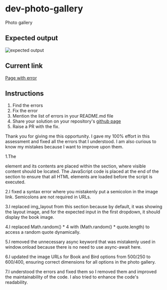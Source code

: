 # dev-photo-gallery
Photo gallery

## Expected output
![expected output](expected-output.png "Open book")

## Current link
[Page with error](https://anandrktm.github.io/dev-photo-gallery/) 


## Instructions
1. Find the errors
2. Fix the error
3. Mention the list of errors in your README.md file
4. Share your solution on your repository's [github page](https://pages.github.com/)
5. Raise a PR with the fix.

<!-- ERRORS FOUND -->

Thank you for giving me this opportunity. I gave my 100% effort in this assessment and fixed all the errors that I understood. I am also curious to know my mistakes because I want to improve upon them.

1.The <div id="container"> element and its contents are placed within the <body> section, where visible content should be located. The JavaScript code is placed at the end of the <body> section to ensure that all HTML elements are loaded before the script is executed.

2.I fixed a syntax error where you mistakenly put a semicolon in the image link. Semicolons are not required in URLs.

3.I replaced img_layout from this section because by default, it was showing the layout image, and for the expected input in the first dropdown, it should display the book image.

4.I replaced Math.random() * 4 with (Math.random() * quote.length) to access a random quote dynamically.

5.I removed the unnecessary async keyword that was mistakenly used in window.onload because there is no need to use async-await here.

6.I updated the image URLs for Book and Bird options from 500/250 to 600/400, ensuring correct dimensions for all options in the photo gallery.

7.I understood the errors and fixed them so I removed them and improved the maintainability of the code. I also tried to enhance the code's readability.











